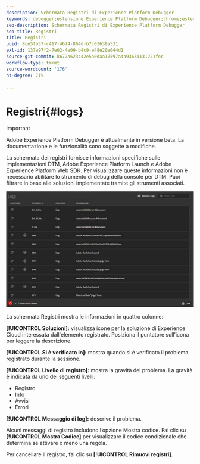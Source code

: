```yaml
---
description: Schermata Registri di Experience Platform Debugger
keywords: debugger;estensione Experience Platform Debugger;chrome;estensione;registri
seo-description: Schermata Registri di Experience Platform Debugger
seo-title: Registri
title: Registri
uuid: 8ce5fb57-c417-4674-864d-b7c03639a531
exl-id: 137a97f2-7e02-4e09-b4c9-e48e20e044d1
source-git-commit: 8672a623442e5a0daa10597a4a93631131221fec
workflow-type: tm+mt
source-wordcount: '176'
ht-degree: 71%

---
```


# Registri{#logs}

>[!IMPORTANT]
>
>Adobe Experience Platform Debugger è attualmente in versione beta. La documentazione e le funzionalità sono soggette a modifiche.

La schermata dei registri fornisce informazioni specifiche sulle implementazioni DTM, Adobe Experience Platform Launch e Adobe Experience Platform Web SDK. Per visualizzare queste informazioni non è necessario abilitare lo strumento di debug della console per DTM. Puoi filtrare in base alle soluzioni implementate tramite gli strumenti associati.

![](assets/logs.jpg)

La schermata Registri mostra le informazioni in quattro colonne:

**[!UICONTROL Soluzioni]:** visualizza icone per la soluzione di Experience Cloud interessata dall&#39;elemento registrato. Posiziona il puntatore sull’icona per leggere la descrizione.

**[!UICONTROL Si è verificato in]:** mostra quando si è verificato il problema registrato durante la sessione.

**[!UICONTROL Livello di registro]:** mostra la gravità del problema. La gravità è indicata da uno dei seguenti livelli:

* Registro
* Info
* Avvisi
* Errori

**[!UICONTROL Messaggio di log]:** descrive il problema.

Alcuni messaggi di registro includono l’opzione Mostra codice. Fai clic su **[!UICONTROL Mostra Codice]** per visualizzare il codice condizionale che determina se attivare o meno una regola.

Per cancellare il registro, fai clic su **[!UICONTROL Rimuovi registri]**.
